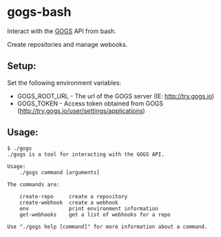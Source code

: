 gogs-bash
=========

Interact with the [GOGS](https://gogs.io/) API from bash.

Create repositories and manage webooks.

Setup:
------

Set the following environment variables:

* GOGS_ROOT_URL - The url of the GOGS server (IE: http://try.gogs.io)
* GOGS_TOKEN - Access token obtained from GOGS (http://try.gogs.io/user/settings/applications)

Usage:
------

```
$ ./gogs
./gogs is a tool for interacting with the GOGS API.

Usage:
    ./gogs command [arguments]

The commands are:

    create-repo     create a repository
    create-webhook  create a webhook
    env             print environment information
    get-webhooks    get a list of webhooks for a repo

Use "./gogs help [command]" for more information about a command.
```
